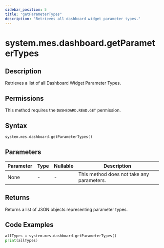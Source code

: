 ```yaml
---
sidebar_position: 5
title: "getParameterTypes"
description: "Retrieves all dashboard widget parameter types."
---
```


# system.mes.dashboard.getParameterTypes

## Description

Retrieves a list of all Dashboard Widget Parameter Types.


## Permissions

This method requires the `DASHBOARD.READ.GET` permission.

## Syntax

```python
system.mes.dashboard.getParameterTypes()
```

## Parameters

| Parameter | Type | Nullable | Description                               |
|-----------|------|----------|-------------------------------------------|
| None      | -    | -        | This method does not take any parameters. |

## Returns

Returns a list of JSON objects representing parameter types.

## Code Examples

```python
allTypes = system.mes.dashboard.getParameterTypes()
print(allTypes)
```
